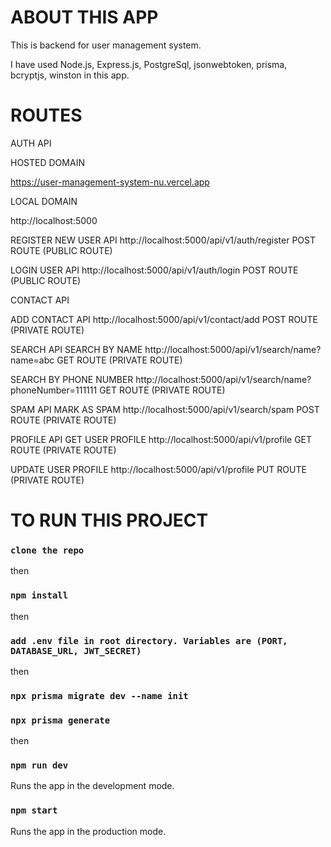 # ABOUT THIS APP

This is backend for user management system.

I have used Node.js, Express.js, PostgreSql, jsonwebtoken, prisma, bcryptjs, winston in this app.

# ROUTES

AUTH API

HOSTED DOMAIN 

https://user-management-system-nu.vercel.app

LOCAL DOMAIN

http://localhost:5000


REGISTER NEW USER API
http://localhost:5000/api/v1/auth/register  POST ROUTE (PUBLIC ROUTE)

LOGIN USER API
http://localhost:5000/api/v1/auth/login  POST ROUTE (PUBLIC ROUTE)

CONTACT API

ADD CONTACT API
http://localhost:5000/api/v1/contact/add  POST ROUTE (PRIVATE ROUTE)

SEARCH API
SEARCH BY NAME
http://localhost:5000/api/v1/search/name?name=abc  GET ROUTE (PRIVATE ROUTE)

SEARCH BY PHONE NUMBER
http://localhost:5000/api/v1/search/name?phoneNumber=111111  GET ROUTE (PRIVATE ROUTE)

SPAM API
MARK AS SPAM
http://localhost:5000/api/v1/search/spam  POST ROUTE (PRIVATE ROUTE)

PROFILE API
GET USER PROFILE
http://localhost:5000/api/v1/profile  GET ROUTE (PRIVATE ROUTE)

UPDATE USER PROFILE
http://localhost:5000/api/v1/profile  PUT ROUTE (PRIVATE ROUTE)


# TO RUN THIS PROJECT
### `clone the repo`
then
### `npm install`
then
### `add .env file in root directory. Variables are (PORT, DATABASE_URL, JWT_SECRET)`
then
### `npx prisma migrate dev --name init`
### `npx prisma generate`
then
### `npm run dev` 
Runs the app in the development mode.
### `npm start`
Runs the app in the production mode.
